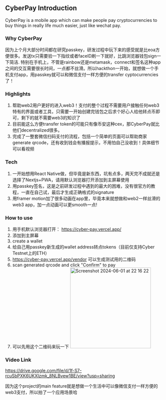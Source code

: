 ## CyberPay Introduction

CyberPay is a mobile app which can make people pay cryptocurrencies to buy things in really life much easier, just like wechat pay.

### Why CyberPay

因为上个月大部分时间都在研究passkey，研发过程中玩下来的感受就是比eoa方便很多。发送tx只需要验一下指纹或者faceID刷一下就好，比跳浏览器钱包sign一下简洁. 特别在手机上，不管是rainbow还是metamask，connect和签名这种app之间的交互需要很长时间，一点都不丝滑。所以hackthon一开始，就想做一个手机支付app，用passkey就可以和微信支付一样方便的transfer cyptocurrencies了！

### Highlights

1. 帮助web2用户更好的进入web3！支付的整个过程不需要用户接触任何web3特有的界面或者工具，只需要一开始创建完钱包之后求个好心人给他转点币即可，剩下的就不需要web3的知识了
2. 目前能这么方便transfer token的可能只有像币安这种cex，那CyberPay就比他们decentralized很多。
3. 完成了一整套微信扫码支付的流程，包括一个简单的页面可以帮助商家generate qrcode，还有收到钱会有播报提示，不用怕自己没收到！具体细节可以看视频

### Tech

1. 一开始想用React Native做，但毕竟是新东西，坑有点多，两天完不成就还是选择了Nextjs+PWA，请用默认浏览器打开添加到主屏幕使用
2. 用passkey签名，这是之前研发过程中遇到的最大的困难，没有很官方的教程，一直在自己试，最后才生成正确格式的signature
3. 用framer motion加了很多动画在app里，毕竟本来就想做和web2一样丝滑的web3 app，加一点动画可以更smooth一点!

### How to use

1. 用手机默认浏览器打开： https://cyber-pay.vercel.app/
2. 添加到主屏幕
3. create a wallet
4. 给自己用passkey新生成的wallet address转点tokens（目前仅支持Cyber Testnet上的ETH）
5. https://cyber-pay.vercel.app/vendor 可以生成测试用的二维码
6. scan generated qrcode and click "Confirm" to pay
7. 可以先用这个二维码来玩一下
   <img width="260" alt="Screenshot 2024-06-01 at 22 16 22" src="https://github.com/cyber-joshua/cyber-pay/assets/153577918/80e7315d-4afc-443c-b537-114f8f5f3bcc">


### Video Link

https://drive.google.com/file/d/1f-S7-rcuSbPXK6UKXIzmk_8NLBvew1BE/view?usp=sharing

因为这个project的main feature就是想做一个生活中可以像微信支付一样方便的web3支付，所以拍了一个应用场景哈
